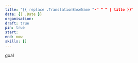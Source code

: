 ```yaml
---
title: "{{ replace .TranslationBaseName "-" " " | title }}"
date: {{ .Date }}
organisation:
draft: true
pin: true
start:
end: now
skills: []
---
```


goal
